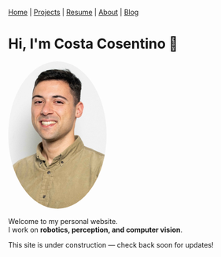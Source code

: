 [Home](./) | [Projects](./projects) | [Resume](./resume) | 
[About](./about) | [Blog](./blog)

# Hi, I'm Costa Cosentino 👋

<img src="costa.jpg" alt="Profile photo" width="200" 
style="border-radius: 50%;">

Welcome to my personal website.  
I work on **robotics, perception, and computer vision**.

This site is under construction — check back soon for updates!


